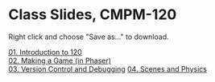 # Class Slides, CMPM-120

Right click and choose "Save as..." to download.


[01. Introduction to 120](slides/01.%20Introduction%20to%20120.pdf)    
[02. Making a Game (in Phaser)](https://github.com/ikarth/index-of-cmpm-120-examples/blob/0e2a0a268f6f2f6af7c29d1aaecb8ff89ad975bf/slides/02.%20Making%20A%20Game%20(in%20Phaser).pdf)    
[03. Version Control and Debugging](https://github.com/ikarth/index-of-cmpm-120-examples/blob/f38e6e1fe0e1f0ac269095a81aff28bc944ab164/slides/03.%20Version%20Control%20and%20Debugging.pdf)
[04. Scenes and Physics](https://github.com/ikarth/index-of-cmpm-120-examples/blob/f38e6e1fe0e1f0ac269095a81aff28bc944ab164/slides/04.%20Scenes%20and%20Physics.pdf)
